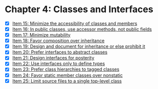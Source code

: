 # Chapter 4: Classes and Interfaces

- [x] [Item 15: Minimize the accessibility of classes and members](./item15)
- [x] [Item 16: In public classes, use accessor methods, not public fields](./item16)
- [x] [Item 17: Minimize mutability](./item17)
- [x] [Item 18: Favor composition over inheritance](./item18)
- [x] [Item 19: Design and document for inheritance or else prohibit it](./item19)
- [x] [Item 20: Prefer interfaces to abstract classes](./item20)
- [x] [Item 21: Design interfaces for posterity](./item21)
- [x] [Item 22: Use interfaces only to define types](./item22)
- [x] [Item 23: Prefer class hierarchies to tagged classes](./item23)
- [x] [Item 24: Favor static member classes over nonstatic](./item24)
- [x] [Item 25: Limit source files to a single top-level class](./item25)
